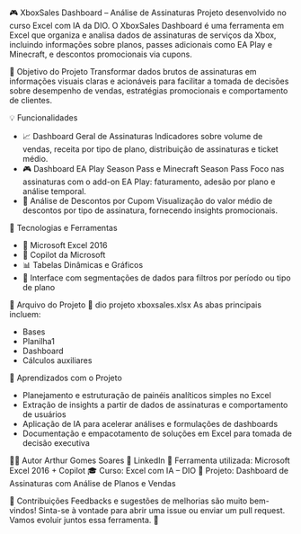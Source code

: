 🎮 XboxSales Dashboard – Análise de Assinaturas
Projeto desenvolvido no curso Excel com IA da DIO. O XboxSales Dashboard é uma ferramenta em Excel que organiza e analisa dados de assinaturas de serviços da Xbox, incluindo informações sobre planos, passes adicionais como EA Play e Minecraft, e descontos promocionais via cupons.

📌 Objetivo do Projeto
Transformar dados brutos de assinaturas em informações visuais claras e acionáveis para facilitar a tomada de decisões sobre desempenho de vendas, estratégias promocionais e comportamento de clientes.

💡 Funcionalidades
- 📈 Dashboard Geral de Assinaturas
Indicadores sobre volume de vendas, receita por tipo de plano, distribuição de assinaturas e ticket médio.
- 🎮 Dashboard EA Play Season Pass e Minecraft Season Pass
Foco nas assinaturas com o add-on EA Play: faturamento, adesão por plano e análise temporal.
- 🧮 Análise de Descontos por Cupom
Visualização do valor médio de descontos por tipo de assinatura, fornecendo insights promocionais.

🧠 Tecnologias e Ferramentas
- 📘 Microsoft Excel 2016
- 🤖 Copilot da Microsoft
- 📊 Tabelas Dinâmicas e Gráficos
- 🧩 Interface com segmentações de dados para filtros por período ou tipo de plano

📎 Arquivo do Projeto
📂 dio projeto xboxsales.xlsx
As abas principais incluem:
- Bases
- Planilha1
- Dashboard
- Cálculos auxiliares

🎯 Aprendizados com o Projeto
- Planejamento e estruturação de painéis analíticos simples no Excel
- Extração de insights a partir de dados de assinaturas e comportamento de usuários
- Aplicação de IA para acelerar análises e formulações de dashboards
- Documentação e empacotamento de soluções em Excel para tomada de decisão executiva

👨‍💻 Autor
Arthur Gomes Soares
📎 LinkedIn
📘 Ferramenta utilizada: Microsoft Excel 2016 + Copilot
🎓 Curso: Excel com IA – DIO
📌 Projeto: Dashboard de Assinaturas com Análise de Planos e Vendas

🤝 Contribuições
Feedbacks e sugestões de melhorias são muito bem-vindos!
Sinta-se à vontade para abrir uma issue ou enviar um pull request. Vamos evoluir juntos essa ferramenta. 🚀
